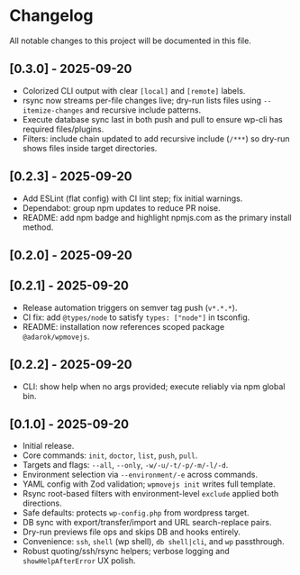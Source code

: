 # Changelog

All notable changes to this project will be documented in this file.

## [0.3.0] - 2025-09-20
- Colorized CLI output with clear `[local]` and `[remote]` labels.
- rsync now streams per-file changes live; dry-run lists files using `--itemize-changes` and recursive include patterns.
- Execute database sync last in both push and pull to ensure wp-cli has required files/plugins.
- Filters: include chain updated to add recursive include (`/***`) so dry-run shows files inside target directories.

## [0.2.3] - 2025-09-20
- Add ESLint (flat config) with CI lint step; fix initial warnings.
- Dependabot: group npm updates to reduce PR noise.
- README: add npm badge and highlight npmjs.com as the primary install method.

## [0.2.0] - 2025-09-20
## [0.2.1] - 2025-09-20
- Release automation triggers on semver tag push (`v*.*.*`).
- CI fix: add `@types/node` to satisfy `types: ["node"]` in tsconfig.
- README: installation now references scoped package `@adarok/wpmovejs`.

## [0.2.2] - 2025-09-20
- CLI: show help when no args provided; execute reliably via npm global bin.


## [0.1.0] - 2025-09-20
- Initial release.
- Core commands: `init`, `doctor`, `list`, `push`, `pull`.
- Targets and flags: `--all`, `--only`, `-w/-u/-t/-p/-m/-l/-d`.
- Environment selection via `--environment/-e` across commands.
- YAML config with Zod validation; `wpmovejs init` writes full template.
- Rsync root-based filters with environment-level `exclude` applied both directions.
- Safe defaults: protects `wp-config.php` from wordpress target.
- DB sync with export/transfer/import and URL search-replace pairs.
- Dry-run previews file ops and skips DB and hooks entirely.
- Convenience: `ssh`, `shell` (wp shell), `db shell|cli`, and `wp` passthrough.
- Robust quoting/ssh/rsync helpers; verbose logging and `showHelpAfterError` UX polish.
